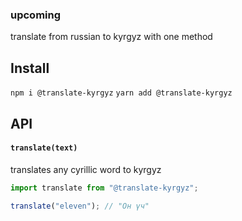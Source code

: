 ### upcoming

translate from russian to kyrgyz with one method

## Install

`npm i @translate-kyrgyz`
`yarn add @translate-kyrgyz`

## API

#### `translate(text)`

translates any cyrillic word to kyrgyz

```js
import translate from "@translate-kyrgyz";

translate("eleven"); // "Он үч"
```
